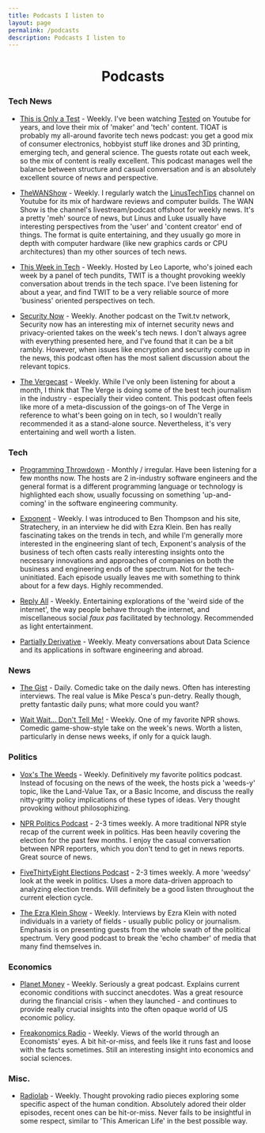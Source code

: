 ```yaml
---
title: Podcasts I listen to
layout: page
permalink: /podcasts
description: Podcasts I listen to
---
```


<h1 style="text-align: center;">Podcasts</h1>

### Tech News

* [This is Only a Test](http://www.tested.com/this-is-only-a-test/) - Weekly. I've been watching [Tested](https://www.youtube.com/user/testedcom) on Youtube for years, and love their mix of 'maker' and 'tech' content. TIOAT is probably my all-around favorite tech news podcast: you get a good mix of consumer electronics, hobbyist stuff like drones and 3D printing, emerging tech, and general science. The guests rotate out each week, so the mix of content is really excellent. This podcast manages well the balance between structure and casual conversation and is an absolutely excellent source of news and perspective.


* [TheWANShow](https://soundcloud.com/thewanshow) - Weekly. I regularly watch the [LinusTechTips](https://www.youtube.com/user/LinusTechTips) channel on Youtube for its mix of hardware reviews and computer builds. The WAN Show is the channel's livestream/podcast offshoot for weekly news. It's a pretty 'meh' source of news, but Linus and Luke usually have interesting perspectives from the 'user' and 'content creator' end of things. The format is quite entertaining, and they usually go more in depth with computer hardware (like new graphics cards or CPU architectures) than my other sources of tech news.


* [This Week in Tech](https://twit.tv/shows/this-week-in-tech) - Weekly. Hosted by Leo Laporte, who's joined each week by a panel of tech pundits, TWIT is a thought provoking weekly conversation about trends in the tech space. I've been listening for about a year, and find TWIT to be a very reliable source of more 'business' oriented perspectives on tech. 


* [Security Now](https://twit.tv/shows/security-now) - Weekly. Another podcast on the Twit.tv network, Security now has an interesting mix of internet security news and privacy-oriented takes on the week's tech news. I don't always agree with everything presented here, and I've found that it can be a bit rambly. However, when issues like encryption and security come up in the news, this podcast often has the most salient discussion about the relevant topics.


* [The Vergecast](http://www.theverge.com/label/the-vergecast) - Weekly. While I've only been listening for about a month, I think that The Verge is doing some of the best tech journalism in the industry - especially their video content. This podcast often feels like more of a meta-discussion of the goings-on of The Verge in reference to what's been going on in tech, so I wouldn't really recommended it as a stand-alone source. Nevertheless, it's very entertaining and well worth a listen.

### Tech

* [Programming Throwdown](http://www.programmingthrowdown.com/) - Monthly / irregular. Have been listening for a few months now. The hosts are 2 in-industry software engineers and the general format is a different programming language or technology is highlighted each show, usually focussing on something 'up-and-coming' in the software engineering community.


* [Exponent](http://exponent.fm/) - Weekly. I was introduced to Ben Thompson and his site, Stratechery, in an interview he did with Ezra Klein. Ben has really fascinating takes on the trends in tech, and while I'm generally more interested in the engineering slant of tech, Exponent's analysis of the business of tech often casts really interesting insights onto the necessary innovations and approaches of companies on both the business and engineering ends of the spectrum. Not for the tech-uninitiated. Each episode usually leaves me with something to think about for a few days. Highly recommended.


* [Reply All](https://gimletmedia.com/show/reply-all/) - Weekly. Entertaining explorations of the 'weird side of the internet', the way people behave through the internet, and miscellaneous social *faux pas* facilitated by technology. Recommended as light entertainment.


* [Partially Derivative](http://www.partiallyderivative.com/) - Weekly. Meaty conversations about Data Science and its applications in software engineering and abroad.


### News

* [The Gist](http://www.slate.com/articles/podcasts/gist.html) - Daily. Comedic take on the daily news. Often has interesting interviews. The real value is Mike Pesca's pun-detry. Really though, pretty fantastic daily puns; what more could you want?


* [Wait Wait... Don't Tell Me!](http://www.npr.org/podcasts/344098539/wait-wait-don-t-tell-me) - Weekly. One of my favorite NPR shows. Comedic game-show-style take on the week's news. Worth a listen, particularly in dense news weeks, if only for a quick laugh.

### Politics

* [Vox's The Weeds](http://www.vox.com/the-weeds) - Weekly. Definitively my favorite politics podcast. Instead of focusing on the news of the week, the hosts pick a 'weeds-y' topic, like the Land-Value Tax, or a Basic Income, and discuss the really nitty-gritty policy implications of these types of ideas. Very thought provoking without philosophizing.


* [NPR Politics Podcast](http://www.npr.org/podcasts/510310/npr-politics-podcast) - 2-3 times weekly. A more traditional NPR style recap of the current week in politics. Has been heavily covering the election for the past few months. I enjoy the casual conversation between NPR reporters, which you don't tend to get in news reports. Great source of news. 


* [FiveThirtyEight Elections Podcast](https://fivethirtyeight.com/tag/elections-podcast/) - 2-3 times weekly. A more 'weedsy' look at the week in politics. Uses a more data-driven approach to analyzing election trends. Will definitely be a good listen throughout the current election cycle. 


* [The Ezra Klein Show](https://itunes.apple.com/us/podcast/the-ezra-klein-show/id1081584611?mt=2) - Weekly. Interviews by Ezra Klein with noted individuals in a variety of fields - usually public policy or journalism. Emphasis is on presenting guests from the whole swath of the political spectrum. Very good podcast to break the 'echo chamber' of media that many find themselves in.


### Economics

* [Planet Money](http://www.npr.org/podcasts/510289/planet-money) - Weekly. Seriously a great podcast. Explains current economic conditions with succinct anecdotes. Was a great resource during the financial crisis - when they launched - and continues to provide really crucial insights into the often opaque world of US economic policy.


* [Freakonomics Radio](http://www.stitcher.com/podcast/freakonomics-radio) - Weekly. Views of the world through an Economists' eyes. A bit hit-or-miss, and feels like it runs fast and loose with the facts sometimes. Still an interesting insight into economics and social sciences.

### Misc.

* [Radiolab](http://www.radiolab.org/series/podcasts/) - Weekly. Thought provoking radio pieces exploring some specific aspect of the human condition. Absolutely adored their older episodes, recent ones can be hit-or-miss. Never fails to be insightful in some respect, similar to 'This American Life' in the best possible way.
